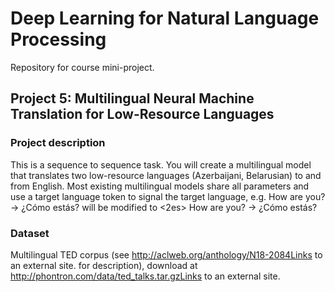 # Deep Learning for Natural Language Processing

Repository for course mini-project.

## Project 5: Multilingual Neural Machine Translation for Low-Resource Languages

### Project description

This is a sequence to sequence task. You will create a multilingual model that translates two low-resource languages (Azerbaijani, Belarusian) to and from English. Most existing multilingual models share all parameters and use a target language token to signal the target language, e.g.  How are you? -> ¿Cómo estás? will be modified to <2es> How are you? -> ¿Cómo estás?

### Dataset

Multilingual TED corpus (see <http://aclweb.org/anthology/N18-2084Links> to an external site. for description), download at <http://phontron.com/data/ted_talks.tar.gzLinks> to an external site.
